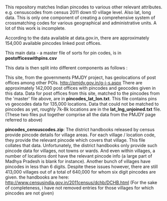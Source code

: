 #
This repository matches Indian pincodes to various other relevant attributes. e.g. censuscodes from census 2011 down t0 village level. Also lat, long data. This is only one component of creating a comprehensive system of crossmatching codes for various geographical and administrative units. A lot of this work is incomplete.

According to the data available at data.gov.in, there are approximately 154,000 available pincodes linked post offices.

This main data - a master file of sorts for pin codes, is in <b>postofficeswithpins.csv</b>

This data is then split into different components as follows : 

This site, from the governments PMJDY project, has geolocations of post offices among other POIs. http://pmjdy.gov.in/g-i-s.aspx
There are approximately 142,000 post offices with pincodes and geocodes given in this data.
Data for post offices from this site, matched to the pincodes from the 'master' file above, are in <b>pincodes_lat_lon.txt</b>. This file contains pins vs geocodes data for 135,000 locations.
Data that could not be matched to pincodes as yet, roughly 7k-8k locations are in the <b>lat_lng_unjoined.txt</b> file. (These two files put together comprise all the data from the PMJDY page referred to above)

<b>pincodes_censuscodes.zip</b>: 
The district handbooks released by census provide pincode details for village areas. For each village / location code, they provide the relevant pincode which covers that village. This file collates that data.
Unfortunately, the district handbooks only provide such pincode data for villages, not towns or wards. And even within villages, a number of locations dont have the relevant pincode info (a large part of Madhya Pradesh is blank for instance). Another bunch of villages have pincodes in less than 6 digits. Despite these issues however, there are still 413,000 villages out of a total of 640,000 for whom six digit pincodes are given.
the handbooks are here:
http://www.censusindia.gov.in/2011census/dchb/DCHB.html
(For the sake of completeness, i have not removed entries for those villages for which pincodes are not given)

